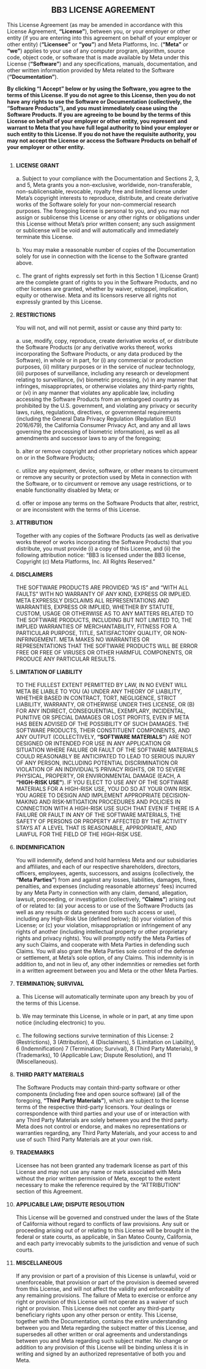 <h2 align="center"> BB3 LICENSE AGREEMENT </h2>

This License Agreement (as may be amended in accordance with this License Agreement, **“License”**), between you, or your employer or other entity (if you are entering into this agreement on behalf of your employer or other entity) (**“Licensee”** or **“you”**) and Meta Platforms, Inc. (**“Meta”** or **“we”**) applies to your use of any computer program, algorithm, source code, object code, or software that is made available by Meta under this License (**“Software”**) and any specifications, manuals, documentation, and other written information provided by Meta related to the Software (**“Documentation”**).

**By clicking “I Accept” below or by using the Software, you agree to the terms of this License.  If you do not agree to this License, then you do not have any rights to use the Software or Documentation (collectively, the “Software Products”), and you must immediately cease using the Software Products.  If you are agreeing to be bound by the terms of this License on behalf of your employer or other entity, you represent and warrant to Meta that you have full legal authority to bind your employer or such entity to this License. If you do not have the requisite authority, you may not accept the License or access the Software Products on behalf of your employer or other entity.**
<br><br>
1. **LICENSE GRANT**
<br><br>
   a. Subject to your compliance with the Documentation and Sections 2, 3, and 5, Meta grants you a non-exclusive, worldwide, non-transferable, non-sublicensable, revocable, royalty free and limited license under Meta’s copyright interests to reproduce, distribute, and create derivative works of the Software solely for your non-commercial research purposes.  The foregoing license is personal to you, and you may not assign or sublicense this License or any other rights or obligations under this License without Meta’s prior written consent; any such assignment or sublicense will be void and will automatically and immediately terminate this License.
<br><br>
   b. You may make a reasonable number of copies of the Documentation solely for use in connection with the license to the Software granted above.
<br><br>
   c. The grant of rights expressly set forth in this Section 1 (License Grant) are the complete grant of rights to you in the Software Products, and no other licenses are granted, whether by waiver, estoppel, implication, equity or otherwise.  Meta and its licensors reserve all rights not expressly granted by this License.
<br><br>
2. **RESTRICTIONS**
<br><br>
   You will not, and will not permit, assist or cause any third party to:
<br><br>
   a. use, modify, copy, reproduce, create derivative works of, or distribute the Software Products (or any derivative works thereof, works incorporating the Software Products, or any data produced by the Software), in whole or in part, for (i) any commercial or production purposes, (ii) military purposes or in the service of nuclear technology, (iii) purposes of surveillance, including any research or development relating to surveillance, (iv) biometric processing, (v) in any manner that infringes, misappropriates, or otherwise violates any third-party rights, or (vi) in any manner that violates any applicable law, including accessing the Software Products from an embargoed country as prohibited by the U.S. government, and violating any privacy or security laws, rules, regulations, directives, or governmental requirements (including the General Data Privacy Regulation (Regulation (EU) 2016/679), the California Consumer Privacy Act, and any and all laws governing the processing of biometric information), as well as all amendments and successor laws to any of the foregoing;
<br><br>
   b. alter or remove copyright and other proprietary notices which appear on or in the Software Products;
<br><br>
   c. utilize any equipment, device, software, or other means to circumvent or remove any security or protection used by Meta in connection with the Software, or to circumvent or remove any usage restrictions, or to enable functionality disabled by Meta; or
<br><br>
   d. offer or impose any terms on the Software Products that alter, restrict, or are inconsistent with the terms of this License.
<br><br>
3. **ATTRIBUTION**
<br><br>
   Together with any copies of the Software Products (as well as derivative works thereof or works incorporating the Software Products) that you distribute, you must provide (i) a copy of this License, and (ii) the following attribution notice: “BB3 is licensed under the BB3 license, Copyright (c) Meta Platforms, Inc. All Rights Reserved.”
<br><br>
4. **DISCLAIMERS**
<br><br>
   THE SOFTWARE PRODUCTS ARE PROVIDED “AS IS” and “WITH ALL FAULTS” WITH NO WARRANTY OF ANY KIND, EXPRESS OR IMPLIED.  META EXPRESSLY DISCLAIMS ALL REPRESENTATIONS AND WARRANTIES, EXPRESS OR IMPLIED, WHETHER BY STATUTE, CUSTOM, USAGE OR OTHERWISE AS TO ANY MATTERS RELATED TO THE SOFTWARE PRODUCTS, INCLUDING BUT NOT LIMITED TO, THE IMPLIED WARRANTIES OF MERCHANTABILITY, FITNESS FOR A PARTICULAR PURPOSE, TITLE, SATISFACTORY QUALITY, OR NON-INFRINGEMENT.  META MAKES NO WARRANTIES OR REPRESENTATIONS THAT THE SOFTWARE PRODUCTS WILL BE ERROR FREE OR FREE OF VIRUSES OR OTHER HARMFUL COMPONENTS, OR PRODUCE ANY PARTICULAR RESULTS.
<br><br>
5. **LIMITATION OF LIABILITY**
<br><br>
   TO THE FULLEST EXTENT PERMITTED BY LAW, IN NO EVENT WILL META BE LIABLE TO YOU (A) UNDER ANY THEORY OF LIABILITY, WHETHER BASED IN CONTRACT, TORT, NEGLIGENCE, STRICT LIABILITY, WARRANTY, OR OTHERWISE UNDER THIS LICENSE, OR (B) FOR ANY INDIRECT, CONSEQUENTIAL, EXEMPLARY, INCIDENTAL, PUNITIVE OR SPECIAL DAMAGES OR LOST PROFITS, EVEN IF META HAS BEEN ADVISED OF THE POSSIBILITY OF SUCH DAMAGES. THE SOFTWARE PRODUCTS, THEIR CONSTITUENT COMPONENTS, AND ANY OUTPUT (COLLECTIVELY, **“SOFTWARE MATERIALS”**) ARE NOT DESIGNED OR INTENDED FOR USE IN ANY APPLICATION OR SITUATION WHERE FAILURE OR FAULT OF THE SOFTWARE MATERIALS COULD REASONABLY BE ANTICIPATED TO LEAD TO SERIOUS INJURY OF ANY PERSON, INCLUDING POTENTIAL DISCRIMINATION OR VIOLATION OF AN INDIVIDUAL’S PRIVACY RIGHTS, OR TO SEVERE PHYSICAL, PROPERTY, OR ENVIRONMENTAL DAMAGE (EACH, A **“HIGH-RISK USE”**). IF YOU ELECT TO USE ANY OF THE SOFTWARE MATERIALS FOR A HIGH-RISK USE, YOU DO SO AT YOUR OWN RISK. YOU AGREE TO DESIGN AND IMPLEMENT APPROPRIATE DECISION-MAKING AND RISK-MITIGATION PROCEDURES AND POLICIES IN CONNECTION WITH A HIGH-RISK USE SUCH THAT EVEN IF THERE IS A FAILURE OR FAULT IN ANY OF THE SOFTWARE MATERIALS, THE SAFETY OF PERSONS OR PROPERTY AFFECTED BY THE ACTIVITY STAYS AT A LEVEL THAT IS REASONABLE, APPROPRIATE, AND LAWFUL FOR THE FIELD OF THE HIGH-RISK USE.
<br><br>
6. **INDEMNIFICATION**
<br><br>
   You will indemnify, defend and hold harmless Meta and our subsidiaries and affiliates, and each of our respective shareholders, directors, officers, employees, agents, successors, and assigns (collectively, the **“Meta Parties”**) from and against any losses, liabilities, damages, fines, penalties, and expenses (including reasonable attorneys’ fees) incurred by any Meta Party in connection with any claim, demand, allegation, lawsuit, proceeding, or investigation (collectively, **“Claims”**) arising out of or related to: (a) your access to or use of the Software Products (as well as any results or data generated from such access or use), including any High-Risk Use (defined below); (b) your violation of this License; or (c) your violation, misappropriation or infringement of any rights of another (including intellectual property or other proprietary rights and privacy rights).  You will promptly notify the Meta Parties of any such Claims, and cooperate with Meta Parties in defending such Claims.  You will also grant the Meta Parties sole control of the defense or settlement, at Meta’s sole option, of any Claims.  This indemnity is in addition to, and not in lieu of, any other indemnities or remedies set forth in a written agreement between you and Meta or the other Meta Parties.
<br><br>
7. **TERMINATION; SURVIVAL**
<br><br>
   a. This License will automatically terminate upon any breach by you of the terms of this License.
<br><br>
   b. We may terminate this License, in whole or in part, at any time upon notice (including electronic) to you.
<br><br>
   c. The following sections survive termination of this License: 2 (Restrictions), 3 (Attribution), 4 (Disclaimers), 5 (Limitation on Liability), 6 (Indemnification) 7 (Termination; Survival), 8 (Third Party Materials), 9 (Trademarks), 10 (Applicable Law; Dispute Resolution), and 11 (Miscellaneous).
<br><br>
8. **THIRD PARTY MATERIALS**
<br><br>
   The Software Products may contain third-party software or other components (including free and open source software) (all of the foregoing, **“Third Party Materials”**), which are subject to the license terms of the respective third-party licensors.  Your dealings or correspondence with third parties and your use of or interaction with any Third Party Materials are solely between you and the third party.  Meta does not control or endorse, and makes no representations or warranties regarding, any Third Party Materials, and your access to and use of such Third Party Materials are at your own risk.
<br><br>
9. **TRADEMARKS**
<br><br>
   Licensee has not been granted any trademark license as part of this License and may not use any name or mark associated with Meta without the prior written permission of Meta, except to the extent necessary to make the reference required by the “ATTRIBUTION” section of this Agreement.
<br><br>
10. **APPLICABLE LAW; DISPUTE RESOLUTION**
<br><br>
   This License will be governed and construed under the laws of the State of California without regard to conflicts of law provisions.  Any suit or proceeding arising out of or relating to this License will be brought in the federal or state courts, as applicable, in San Mateo County, California, and each party irrevocably submits to the jurisdiction and venue of such courts.
<br><br>
11. **MISCELLANEOUS**
<br><br>
   If any provision or part of a provision of this License is unlawful, void or unenforceable, that provision or part of the provision is deemed severed from this License, and will not affect the validity and enforceability of any remaining provisions.  The failure of Meta to exercise or enforce any right or provision of this License will not operate as a waiver of such right or provision. This License does not confer any third-party beneficiary rights upon any other person or entity.  This License, together with the Documentation, contains the entire understanding between you and Meta regarding the subject matter of this License, and supersedes all other written or oral agreements and understandings between you and Meta regarding such subject matter.  No change or addition to any provision of this License will be binding unless it is in writing and signed by an authorized representative of both you and Meta.